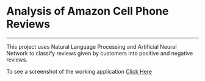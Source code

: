 # Analysis of Amazon Cell Phone Reviews

***************

This project uses Natural Language Processing and Artificial Neural Network to classify
reviews given by customers into positive and negative reviews.

To see a screenshot of the working application [Click Here](https://drive.google.com/file/d/1GfsXwpU21ZALhskGAnvFnaB1zF4KkWy2/view?usp=sharing)
